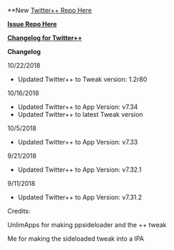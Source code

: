 **New [Twitter++ Repo Here](https://github.com/JMccormick264/TwitterPP/releases)

**[Issue Repo Here](https://github.com/eni9889/TW-PP-Issues)**

**[Changelog for Twitter++](https://beta.unlimapps.com/changes/com.unlimapps.twitterpp)**

**Changelog**

10/22/2018

 - Updated Twitter++ to Tweak version: 1.2r80

10/16/2018

 - Updated Twitter++ to App Version: v7.34
 - Updated Twitter++ to latest Tweak version

10/5/2018

 - Updated Twitter++ to App Version: v7.33

9/21/2018

 - Updated Twitter++ to App Version: v7.32.1

9/11/2018

 - Updated Twitter++ to App Version: v7.31.2

Credits:

UnlimApps for making ppsideloader and the ++ tweak

Me for making the sideloaded tweak into a IPA
